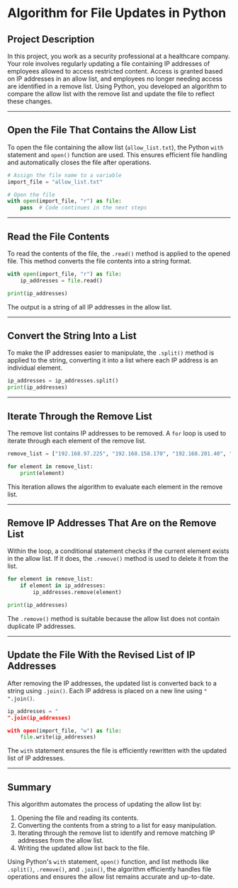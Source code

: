 # Algorithm for File Updates in Python

## Project Description
In this project, you work as a security professional at a healthcare company. Your role involves regularly updating a file containing IP addresses of employees allowed to access restricted content. Access is granted based on IP addresses in an allow list, and employees no longer needing access are identified in a remove list. Using Python, you developed an algorithm to compare the allow list with the remove list and update the file to reflect these changes.

---

## Open the File That Contains the Allow List
To open the file containing the allow list (`allow_list.txt`), the Python `with` statement and `open()` function are used. This ensures efficient file handling and automatically closes the file after operations.

```python
# Assign the file name to a variable
import_file = "allow_list.txt"

# Open the file
with open(import_file, "r") as file:
    pass  # Code continues in the next steps
```

---

## Read the File Contents
To read the contents of the file, the `.read()` method is applied to the opened file. This method converts the file contents into a string format.

```python
with open(import_file, "r") as file:
    ip_addresses = file.read()

print(ip_addresses)
```

The output is a string of all IP addresses in the allow list.

---

## Convert the String Into a List
To make the IP addresses easier to manipulate, the `.split()` method is applied to the string, converting it into a list where each IP address is an individual element.

```python
ip_addresses = ip_addresses.split()
print(ip_addresses)
```

---

## Iterate Through the Remove List
The remove list contains IP addresses to be removed. A `for` loop is used to iterate through each element of the remove list.

```python
remove_list = ["192.168.97.225", "192.168.158.170", "192.168.201.40", "192.168.58.57"]

for element in remove_list:
    print(element)
```

This iteration allows the algorithm to evaluate each element in the remove list.

---

## Remove IP Addresses That Are on the Remove List
Within the loop, a conditional statement checks if the current element exists in the allow list. If it does, the `.remove()` method is used to delete it from the list.

```python
for element in remove_list:
    if element in ip_addresses:
        ip_addresses.remove(element)

print(ip_addresses)
```

The `.remove()` method is suitable because the allow list does not contain duplicate IP addresses.

---

## Update the File With the Revised List of IP Addresses
After removing the IP addresses, the updated list is converted back to a string using `.join()`. Each IP address is placed on a new line using `"
".join()`.

```python
ip_addresses = "
".join(ip_addresses)

with open(import_file, "w") as file:
    file.write(ip_addresses)
```

The `with` statement ensures the file is efficiently rewritten with the updated list of IP addresses.

---

## Summary
This algorithm automates the process of updating the allow list by:
1. Opening the file and reading its contents.
2. Converting the contents from a string to a list for easy manipulation.
3. Iterating through the remove list to identify and remove matching IP addresses from the allow list.
4. Writing the updated allow list back to the file.

Using Python's `with` statement, `open()` function, and list methods like `.split()`, `.remove()`, and `.join()`, the algorithm efficiently handles file operations and ensures the allow list remains accurate and up-to-date.

